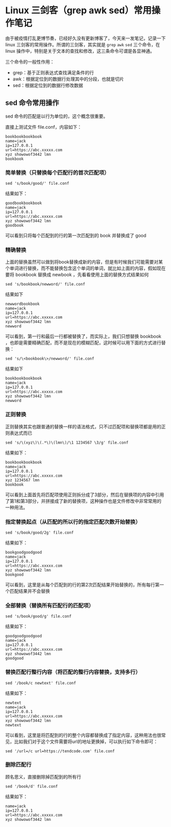# Linux 三剑客（grep awk sed）常用操作笔记

由于被疫情打乱更博节奏，已经好久没有更新博客了，今天来一发笔记，记录一下 linux 三剑客的常用操作。所谓的三剑客，其实就是 `grep` `awk` `sed` 三个命令，在 linux 操作中，特别是关于文本的查找和修改，这三条命令可谓是各显神通。

三个命令的一般性作用：

- grep：基于正则表达式查找满足条件的行
- awk：根据定位到的数据行处理其中的分段，也就是切片
- sed：根据定位到的数据行修改数据

## sed 命令常用操作

sed 命令的匹配是以行为单位的，这个概念很重要。

直接上测试文件 file.conf，内容如下：

```text
bookbookbookbook
name=jack
ip=127.0.0.1
url=https://abc.xxxxx.com
xyz showowof3442 lmn
bookbook
```

### 简单替换（只替换每个匹配行的首次匹配项）

```shell
sed 's/book/good/' file.conf
```
结果如下：
```text
goodbookbookbook
name=jack
ip=127.0.0.1
url=https://abc.xxxxx.com
xyz showowof3442 lmn
goodbook
```
可以看到只将每个匹配到的行的第一次匹配到的 book 并替换成了 good

### 精确替换

上面的替换虽然可以做到将book替换成新的内容，但是有时候我们可能需要对某个单词进行替换，而不能替换包含这个单词的单词，就比如上面的内容，假如现在要将 bookbook 替换成 newbook ，先看看使用上面的替换方式结果如何

```shell
sed 's/bookbook/newword/' file.conf
```
结果如下

```text
newwordbookbook
name=jack
ip=127.0.0.1
url=https://abc.xxxxx.com
xyz showowof3442 lmn
newword
```
可以看到，第一行和最后一行都被替换了，而实际上，我们只想替换 bookbook ，也即是需要精确匹配，而不是现在的模糊匹配，这时候可以用下面的方式进行替换：

```shell
sed 's/\<bookbook\>/newword/' file.conf
```
结果如下
```text
bookbookbookbook
name=jack
ip=127.0.0.1
url=https://abc.xxxxx.com
xyz showowof3442 lmn
newword
```

### 正则替换

正则替换其实也跟普通的替换一样的语法格式，只不过匹配项和替换项都是用的正则表达式而已

```shell
sed 's/\(xyz\)\(.*\)\(lmn\)/\1 1234567 \3/g' file.conf
```
结果如下：
```text
bookbookbookbook
name=jack
ip=127.0.0.1
url=https://abc.xxxxx.com
xyz 1234567 lmn
bookbook
```

可以看到上面首先将匹配项使用正则拆分成了3部分，然后在替换项的内容中引用了第1和第3部分，并拼接成了新的替换项，这种操作也是文件修改中非常常用的一种用法。

### 指定替换起点（从匹配的所以行的指定匹配次数开始替换）

```shell
sed 's/book/good/2g' file.conf
```
结果如下：
```text
bookgoodgoodgood
name=jack
ip=127.0.0.1
url=https://abc.xxxxx.com
xyz showowof3442 lmn
bookgood
```

可以看到，这里是从每个匹配到的行的第2次匹配结果开始替换的，所有每行第一个匹配结果并不会替换

### 全部替换（替换所有匹配行的匹配项）

```shell
sed 's/book/good/g' file.conf
```
结果如下：
```text
goodgoodgoodgood
name=jack
ip=127.0.0.1
url=https://abc.xxxxx.com
xyz showowof3442 lmn
goodgood
```

### 替换匹配行整行内容（将匹配的整行内容替换，支持多行）

```shell
sed '/book/c newtext' file.conf
```
结果如下：
```text
newtext
name=jack
ip=127.0.0.1
url=https://abc.xxxxx.com
xyz showowof3442 lmn
newtext
```
可以看到，这里是将匹配到的行的整个内容都替换成了指定内容，这种用法也很常见，比如我们对于这个文件需要将url的地址更换掉，可以执行如下命令即可：
```shell
sed '/url=/c url=https://tendcode.com' file.conf
```

### 删除匹配行

顾名思义，直接删除掉匹配到的所有行
```shell
sed '/book/d' file.conf
```
结果如下：
```text
name=jack
ip=127.0.0.1
url=https://abc.xxxxx.com
xyz showowof3442 lmn
```